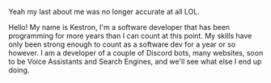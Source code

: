 Yeah my last about me was no longer accurate at all LOL.

Hello! My name is Kestron, I'm a software developer that has been programming for more years than I can count at this point. My skills have only been strong enough to count as a software dev for a year or so however. I am a developer of a couple of Discord bots, many websites, soon to be Voice Assistants and Search Engines, and we'll see what else I end up doing.
